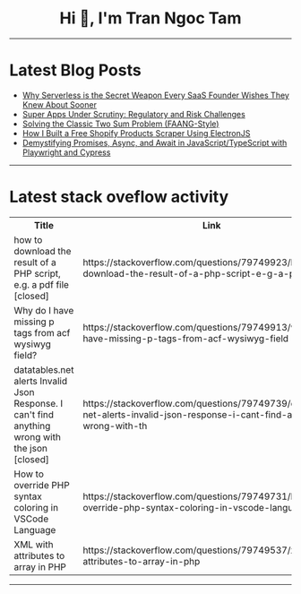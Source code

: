 <h1 align="center">Hi 👋, I'm Tran Ngoc Tam</h1>

---

# Latest Blog Posts 
<!-- BLOG-POST-LIST:START -->
- [Why Serverless is the Secret Weapon Every SaaS Founder Wishes They Knew About Sooner](https://dev.to/saifiimuhammad/why-serverless-is-the-secret-weapon-every-saas-founder-wishes-they-knew-about-sooner-578c)
- [Super Apps Under Scrutiny: Regulatory and Risk Challenges](https://dev.to/foxdata/super-apps-under-scrutiny-regulatory-and-risk-challenges-4m8n)
- [Solving the Classic Two Sum Problem &lpar;FAANG-Style&rpar;](https://dev.to/khouloudzaiter/solving-the-classic-two-sum-problem-faang-style-4kd5)
- [How I Built a Free Shopify Products Scraper Using ElectronJS](https://dev.to/startupnoon/how-i-built-a-free-shopify-products-scraper-using-electronjs-p3m)
- [Demystifying Promises, Async, and Await in JavaScript/TypeScript with Playwright and Cypress](https://dev.to/anirseven/demystifying-promises-async-and-await-in-javascripttypescript-with-playwright-and-cypress-2g3i)
<!-- BLOG-POST-LIST:END -->

---

# Latest stack oveflow activity
<table>
  <tr><th>Title</th><th>Link</th></tr>
  <!-- STACKOVERFLOW:START --><tr><td>how to download the result of a PHP script, e.g. a pdf file [closed]</td><td>https://stackoverflow.com/questions/79749923/how-to-download-the-result-of-a-php-script-e-g-a-pdf-file</td></tr><tr><td>Why do I have missing p tags from acf wysiwyg field?</td><td>https://stackoverflow.com/questions/79749913/why-do-i-have-missing-p-tags-from-acf-wysiwyg-field</td></tr><tr><td>datatables.net alerts Invalid Json Response. I can&#39;t find anything wrong with the json [closed]</td><td>https://stackoverflow.com/questions/79749739/datatables-net-alerts-invalid-json-response-i-cant-find-anything-wrong-with-th</td></tr><tr><td>How to override PHP syntax coloring in VSCode Language</td><td>https://stackoverflow.com/questions/79749731/how-to-override-php-syntax-coloring-in-vscode-language</td></tr><tr><td>XML with attributes to array in PHP</td><td>https://stackoverflow.com/questions/79749537/xml-with-attributes-to-array-in-php</td></tr><!-- STACKOVERFLOW:END -->
</table>

---


